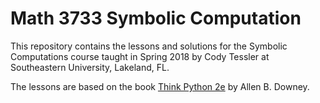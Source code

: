 # Math 3733 Symbolic Computation

This repository contains the lessons and solutions for the Symbolic Computations course taught in Spring 2018 by Cody Tessler at Southeastern University, Lakeland, FL.

The lessons are based on the book [Think Python 2e](http://greenteapress.com/wp/think-python-2e/) by Allen B. Downey.